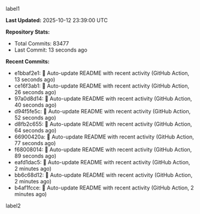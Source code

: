 
label1 
<!-- ACTIVITY_START -->
**Last Updated:** 2025-10-12 23:39:00 UTC

**Repository Stats:**
- Total Commits: 83477
- Last Commit: 13 seconds ago

**Recent Commits:**
- e1bbaf2e1: 🤖 Auto-update README with recent activity (GitHub Action, 13 seconds ago)
- ce16f3ab1: 🤖 Auto-update README with recent activity (GitHub Action, 26 seconds ago)
- 97a0d8d14: 🤖 Auto-update README with recent activity (GitHub Action, 40 seconds ago)
- d94f5fe5c: 🤖 Auto-update README with recent activity (GitHub Action, 52 seconds ago)
- d8fb2c655: 🤖 Auto-update README with recent activity (GitHub Action, 64 seconds ago)
- 66900420a: 🤖 Auto-update README with recent activity (GitHub Action, 77 seconds ago)
- f68008014: 🤖 Auto-update README with recent activity (GitHub Action, 89 seconds ago)
- eafd1dac5: 🤖 Auto-update README with recent activity (GitHub Action, 2 minutes ago)
- bb6c68d12: 🤖 Auto-update README with recent activity (GitHub Action, 2 minutes ago)
- b4af1fcce: 🤖 Auto-update README with recent activity (GitHub Action, 2 minutes ago)
<!-- ACTIVITY_END -->

label2
